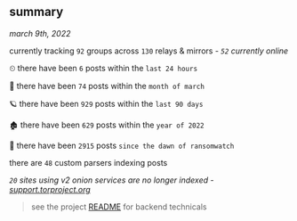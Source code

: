 
## summary
_march 9th, 2022_

currently tracking `92` groups across `130` relays & mirrors - _`52` currently online_

⏲ there have been `6` posts within the `last 24 hours`

🦈 there have been `74` posts within the `month of march`

🪐 there have been `929` posts within the `last 90 days`

🏚 there have been `629` posts within the `year of 2022`

🦕 there have been `2915` posts `since the dawn of ransomwatch`

there are `48` custom parsers indexing posts

_`20` sites using v2 onion services are no longer indexed - [support.torproject.org](https://support.torproject.org/onionservices/v2-deprecation/)_

> see the project [README](https://github.com/thetanz/ransomwatch#ransomwatch--) for backend technicals
